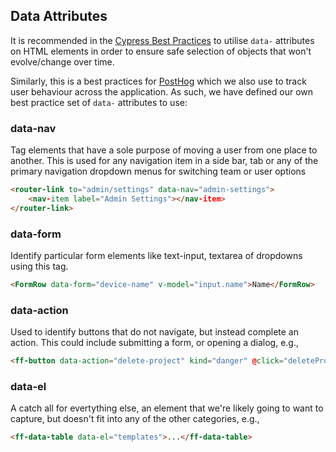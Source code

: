 ## Data Attributes

It is recommended in the [Cypress Best Practices](https://docs.cypress.io/guides/references/best-practices#Selecting-Elements) to utilise `data-` attributes on HTML elements in order to ensure safe selection of objects that won't evolve/change over time.

Similarly, this is a best practices for [PostHog](https://posthog.com/) which we also use to track user behaviour across the application. As such, we have defined our own best practice set of `data-` attributes to use:

### data-nav

Tag elements that have a sole purpose of moving a user from one place to another. This is used for any navigation item in a side bar, tab or any of the primary navigation dropdown menus for switching team or user options

```html
<router-link to="admin/settings" data-nav="admin-settings">
    <nav-item label="Admin Settings"></nav-item>
</router-link>
```

### data-form

Identify particular form elements like text-input, textarea of dropdowns using this tag.

```html
<FormRow data-form="device-name" v-model="input.name">Name</FormRow>
```

### data-action
Used to identify buttons that do not navigate, but instead complete an action. This could include submitting a form, or opening a dialog, e.g.,

```html
<ff-button data-action="delete-project" kind="danger" @click="deleteProject()"></ff-button>
```  

### data-el
A catch all for evertything else, an element that we're likely going to want to capture, but doesn't fit into any of the other categories, e.g.,

```html
<ff-data-table data-el="templates">...</ff-data-table>
```